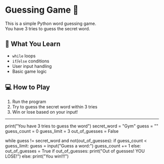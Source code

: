 # Guessing Game 🎯

This is a simple Python word guessing game.  
You have 3 tries to guess the secret word.

## 🧠 What You Learn

- `while` loops
- `if`/`else` conditions
- User input handling
- Basic game logic

## 💻 How to Play

1. Run the program
2. Try to guess the secret word within 3 tries
3. Win or lose based on your input!

---------------------------------------------------------------

print("You have 3 tries to guess the word")
secret_word = "Gym"
guess = ""
guess_count = 0
guess_limit = 3
out_of_guesses = False

while guess != secret_word and not(out_of_guesses):
    if guess_count < guess_limit:
     guess = input("Guess a word:")
     guess_count += 1
    else:
        out_of_guesses = True
if out_of_guesses:
    print("Out of guesses! YOU LOSE!")
else:
    print("You win!!!")
